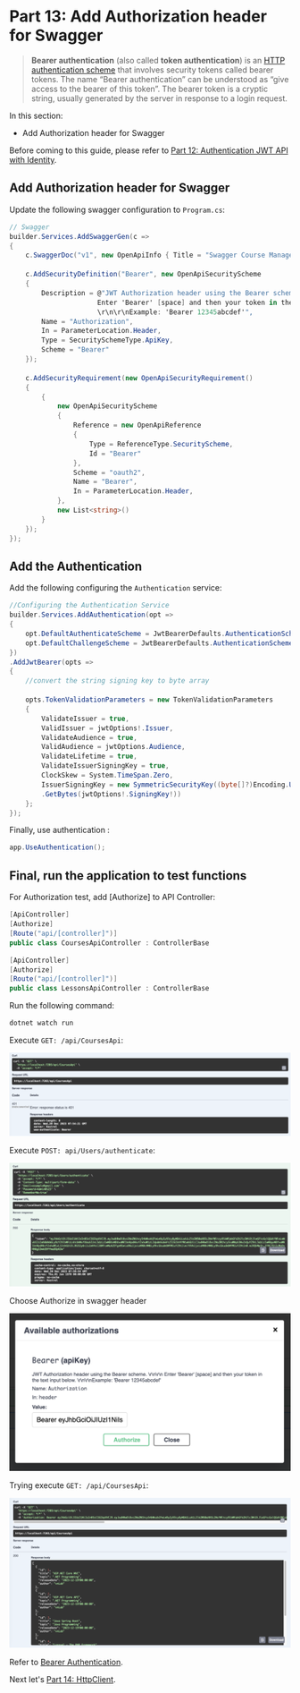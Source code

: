 # Part 13: Add Authorization header for Swagger

>**Bearer authentication** (also called **token authentication**) is an [HTTP authentication scheme](https://developer.mozilla.org/en-US/docs/Web/HTTP/Authentication) that involves security tokens called bearer tokens. The name “Bearer authentication” can be understood as “give access to the bearer of this token”. The bearer token is a cryptic string, usually generated by the server in response to a login request.

In this section:

- Add Authorization header for Swagger

Before coming to this guide, please refer to [Part 12: Authentication JWT API with Identity](https://github.com/NguyenPhuDuc307/auth-jwt).

## Add Authorization header for Swagger

Update the following swagger configuration to `Program.cs`:

```c#
// Swagger
builder.Services.AddSwaggerGen(c =>
{
    c.SwaggerDoc("v1", new OpenApiInfo { Title = "Swagger Course Management", Version = "v1" });

    c.AddSecurityDefinition("Bearer", new OpenApiSecurityScheme
    {
        Description = @"JWT Authorization header using the Bearer scheme. \r\n\r\n
                      Enter 'Bearer' [space] and then your token in the text input below.
                      \r\n\r\nExample: 'Bearer 12345abcdef'",
        Name = "Authorization",
        In = ParameterLocation.Header,
        Type = SecuritySchemeType.ApiKey,
        Scheme = "Bearer"
    });

    c.AddSecurityRequirement(new OpenApiSecurityRequirement()
    {
        {
            new OpenApiSecurityScheme
            {
                Reference = new OpenApiReference
                {
                    Type = ReferenceType.SecurityScheme,
                    Id = "Bearer"
                },
                Scheme = "oauth2",
                Name = "Bearer",
                In = ParameterLocation.Header,
            },
            new List<string>()
        }
    });
});
```

## Add the Authentication

Add the following configuring the `Authentication` service:

```c#
//Configuring the Authentication Service
builder.Services.AddAuthentication(opt =>
{
    opt.DefaultAuthenticateScheme = JwtBearerDefaults.AuthenticationScheme;
    opt.DefaultChallengeScheme = JwtBearerDefaults.AuthenticationScheme;
})
.AddJwtBearer(opts =>
{
    //convert the string signing key to byte array

    opts.TokenValidationParameters = new TokenValidationParameters
    {
        ValidateIssuer = true,
        ValidIssuer = jwtOptions!.Issuer,
        ValidateAudience = true,
        ValidAudience = jwtOptions.Audience,
        ValidateLifetime = true,
        ValidateIssuerSigningKey = true,
        ClockSkew = System.TimeSpan.Zero,
        IssuerSigningKey = new SymmetricSecurityKey((byte[]?)Encoding.UTF8
        .GetBytes(jwtOptions!.SigningKey!))
    };
});
```

Finally, use authentication :

```c#
app.UseAuthentication();
```

## Final, run the application to test functions

For Authorization test, add [Authorize] to API Controller:

```c#
[ApiController]
[Authorize]
[Route("api/[controller]")]
public class CoursesApiController : ControllerBase
```

```c#
[ApiController]
[Authorize]
[Route("api/[controller]")]
public class LessonsApiController : ControllerBase
```

Run the following command:

```bash
dotnet watch run
```

Execute `GET: /api/CoursesApi`:

![No Authentication](resources/401.png)

Execute `POST: api/Users/authenticate`:

![No Authentication](resources/auth.png)

Choose Authorize in swagger header

![Auth Swagger](resources/auth-swagger.png)

Trying execute `GET: /api/CoursesApi`:

![No Authentication](resources/200.png)

Refer to [Bearer Authentication](https://swagger.io/docs/specification/authentication/bearer-authentication/).

Next let's [Part 14: HttpClient](https://github.com/NguyenPhuDuc307/httpclient).
